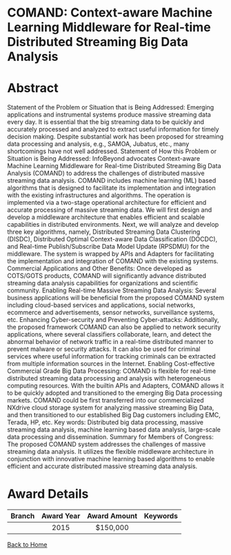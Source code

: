 
COMAND: Context-aware Machine Learning Middleware for Real-time Distributed Streaming Big Data Analysis
=======================================================================================================

# Abstract


Statement of the Problem or Situation that is Being Addressed: Emerging applications and instrumental systems
produce massive streaming data every day. It is essential that the big streaming data to be quickly and accurately
processed and analyzed to extract useful information for timely decision making. Despite substantial work has been
proposed for streaming data processing and analysis, e.g., SAMOA, Jubatus, etc., many shortcomings have not well
addressed.
Statement of How this Problem or Situation is Being Addressed: InfoBeyond advocates Context-aware Machine
Learning Middleware for Real-time Distributed Streaming Big Data Analysis (COMAND) to address the challenges
of distributed massive streaming data analysis. COMAND includes machine learning (ML) based algorithms that is
designed to facilitate its implementation and integration with the existing infrastructures and algorithms. The
operation is implemented via a two-stage operational architecture for efficient and accurate processing of massive
streaming data. We will first design and develop a middleware architecture that enables efficient and scalable
capabilities in distributed environments. Next, we will analyze and develop three key algorithms, namely,
Distributed Streaming Data Clustering (DISDC), Distributed Optimal Context-aware Data Classification (DOCDC),
and Real-time Publish/Subscribe Data Model Update (RPSDMU) for the middleware. The system is wrapped by
APIs and Adapters for facilitating the implementation and integration of COMAND with the existing systems.
Commercial Applications and Other Benefits: Once developed as COTS/GOTS products, COMAND will
significantly advance distributed streaming data analysis capabilities for organizations and scientific community.
 Enabling Real-time Massive Streaming Data Analysis: Several business applications will be beneficial
from the proposed COMAND system including cloud-based services and applications, social networks, ecommerce
and advertisements, sensor networks, surveillance systems, etc.
 Enhancing Cyber-security and Preventing Cyber-attacks: Additionally, the proposed framework
COMAND can also be applied to network security applications, where several classifiers collaborate, learn,
and detect the abnormal behavior of network traffic in a real-time distributed manner to prevent malware or
security attacks. It can also be used for criminal services where useful information for tracking criminals
can be extracted from multiple information sources in the Internet.
 Enabling Cost-effective Commercial Grade Big Data Processing: COMAND is flexible for real-time
distributed streaming data processing and analysis with heterogeneous computing resources. With the builtin
APIs and Adapters, COMAND allows it to be quickly adopted and transitioned to the emerging Big Data
processing markets.
COMAND could be first transferred into our commercialized NXdrive cloud storage system for analyzing massive
streaming Big Data, and then transitioned to our established Big Dag customers including EMC, Terada, HP, etc.
Key words: Distributed big data processing, massive streaming data analysis, machine learning based data analysis,
large-scale data processing and dissemination.
Summary for Members of Congress: The proposed COMAND system addresses the challenges of massive
streaming data analysis. It utilizes the flexible middleware architecture in conjunction with innovative machine
learning based algorithms to enable efficient and accurate distributed massive streaming data analysis.  

# Award Details

|Branch|Award Year|Award Amount|Keywords|
| :---: | :---: | :---: | :---: |
||2015|$150,000||
  
  


[Back to Home](https://github.com/chrischow/dod_sbir_awards/CC/#702)